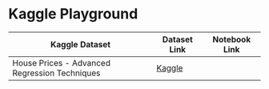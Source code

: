 # Kaggle Playground
| Kaggle Dataset | Dataset Link | Notebook Link |
|----------------|--------------|---------------|
| House Prices - Advanced Regression Techniques | [Kaggle](https://www.kaggle.com/competitions/house-prices-advanced-regression-techniques/overview) | |
